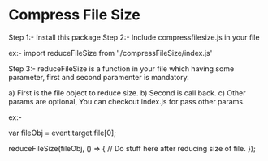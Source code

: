 # Compress File Size

Step 1:- Install this package
Step 2:- Include compressfilesize.js in your file

ex:- import reduceFileSize from './compressFileSize/index.js'

Step 3:- reduceFileSize is a function in your file which having some parameter, first and second paramenter is mandatory.

a) First is the file object to reduce size.
b) Second is call back.
c) Other params are optional, You can checkout index.js for pass other params.

ex:- 

var fileObj = event.target.file[0];

reduceFileSize(fileObj, () => {
    // Do stuff here after reducing size of file.
});